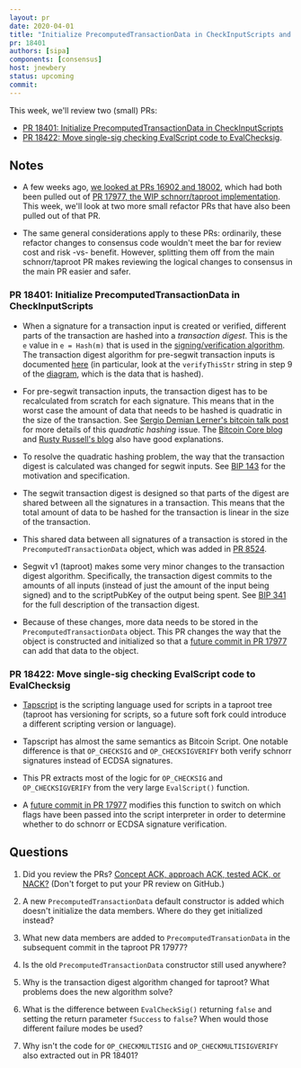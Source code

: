 ```yaml
---
layout: pr
date: 2020-04-01
title: "Initialize PrecomputedTransactionData in CheckInputScripts and Move single-sig checking EvalScript code to EvalChecksig"
pr: 18401
authors: [sipa]
components: [consensus]
host: jnewbery
status: upcoming
commit:
---
```


This week, we'll review two (small) PRs:

- [PR 18401: Initialize PrecomputedTransactionData in
  CheckInputScripts](https://github.com/bitcoin/bitcoin/pull/18401)
- [PR 18422: Move single-sig checking EvalScript code to
  EvalChecksig](https://github.com/bitcoin/bitcoin/pull/18422).

## Notes

- A few weeks ago, [we looked at PRs 16902 and
  18002](https://bitcoincore.reviews/16902.html), which had both been pulled
  out of [PR 17977, the WIP schnorr/taproot
  implementation](https://github.com/bitcoin/bitcoin/pull/17977). This week,
  we'll look at two more small refactor PRs that have also been pulled out of
  that PR.

- The same general considerations apply to these PRs: ordinarily, these
  refactor changes to consensus code wouldn't meet the bar for review cost and
  risk -vs- benefit.  However, splitting them off from the main schnorr/taproot
  PR makes reviewing the logical changes to consensus in the main PR easier and
  safer.

### PR 18401: Initialize PrecomputedTransactionData in CheckInputScripts

- When a signature for a transaction input is created or verified, different
  parts of the transaction are hashed into a _transaction digest_. This is the
  `e` value in `e = Hash(m)` that is used in the [signing/verification
  algorithm](https://en.wikipedia.org/wiki/Elliptic_Curve_Digital_Signature_Algorithm#Signature_generation_algorithm).
  The transaction digest algorithm for pre-segwit transaction inputs is
  documented [here](https://en.bitcoin.it/wiki/OP_CHECKSIG#How_it_works) (in
  particular, look at the `verifyThisStr` string in step 9 of the
  [diagram](https://en.bitcoin.it/wiki/File:Bitcoin_OpCheckSig_InDetail.png),
  which is the data that is hashed).

- For pre-segwit transaction inputs, the transaction digest has to be
  recalculated from scratch for each signature. This means that in the worst
  case the amount of data that needs to be hashed is quadratic in the size of
  the transaction. See [Sergio Demian Lerner's bitcoin talk
  post](https://bitcointalk.org/?topic=140078) for more details of this
  _quadratic hashing_ issue. The [Bitcoin Core
  blog](https://bitcoincore.org/en/2016/01/26/segwit-benefits/#linear-scaling-of-sighash-operations)
  and [Rusty Russell's blog](http://rusty.ozlabs.org/?p=522) also have good
  explanations.

- To resolve the quadratic hashing problem, the way that the transaction digest
  is calculated was changed for segwit inputs. See [BIP
  143](https://github.com/bitcoin/bips/blob/master/bip-0143.mediawiki) for the
  motivation and specification.

- The segwit transaction digest is designed so that parts of the digest are
  shared between all the signatures in a transaction. This means that the total
  amount of data to be hashed for the transaction is linear in the size of the
  transaction.

- This shared data between all signatures of a transaction is stored in the
  `PrecomputedTransactionData` object, which was added in [PR
  8524](https://github.com/bitcoin/bitcoin/pull/8524).

- Segwit v1 (taproot) makes some very minor changes to the transaction
  digest algorithm. Specifically, the transaction digest commits to the
  amounts of all inputs (instead of just the amount of the input being signed)
  and to the scriptPubKey of the output being spent. See [BIP
  341](https://github.com/bitcoin/bips/blob/master/bip-0341.mediawiki#common-signature-message)
  for the full description of the transaction digest.

- Because of these changes, more data needs to be stored in the
  `PrecomputedTransactionData` object. This PR changes the way that the object
  is constructed and initialized so that a [future commit in PR
  17977](https://github.com/bitcoin/bitcoin/pull/17977/commits/dd0622b8e2f8a324fdf73eb476f136ee556f3e68)
  can add that data to the object.

### PR 18422: Move single-sig checking EvalScript code to EvalChecksig

- [Tapscript](https://github.com/bitcoin/bips/blob/master/bip-0342.mediawiki)
  is the scripting language used for scripts in a taproot tree (taproot has
  versioning for scripts, so a future soft fork could introduce a different
  scripting version or language).

- Tapscript has almost the same semantics as Bitcoin Script. One notable
  difference is that `OP_CHECKSIG` and `OP_CHECKSIGVERIFY` both verify schnorr
  signatures instead of ECDSA signatures.

- This PR extracts most of the logic for `OP_CHECKSIG` and
  `OP_CHECKSIGVERIFY` from the very large `EvalScript()` function.

- A [future commit in PR
  17977](https://github.com/bitcoin/bitcoin/pull/17977/commits/af411a6cbec12375627aff374874a7f24b7c07e9)
  modifies this function to switch on which flags have been passed into the
  script interpreter in order to determine whether to do schnorr or ECDSA
  signature verification.

## Questions

1. Did you review the PRs? [Concept ACK, approach ACK, tested ACK, or
   NACK?](https://github.com/bitcoin/bitcoin/blob/master/CONTRIBUTING.md#peer-review)
   (Don't forget to put your PR review on GitHub.)

2. A new `PrecomputedTransactionData` default constructor is added which
   doesn't initialize the data members. Where do they get initialized instead?

3. What new data members are added to `PrecomputedTransationData` in the
   subsequent commit in the taproot PR 17977?

4. Is the old `PrecomputedTransactionData` constructor still used anywhere?

5. Why is the transaction digest algorithm changed for taproot? What problems
   does the new algorithm solve?

6. What is the difference between `EvalCheckSig()` returning `false` and setting
   the return parameter `fSuccess` to `false`? When would those different
   failure modes be used?

7. Why isn't the code for `OP_CHECKMULTISIG` and `OP_CHECKMULTISIGVERIFY` also
   extracted out in PR 18401?

<!-- TODO: uncomment and add meeting log
## Meeting Log

{% irc %}
{% endirc %}
--->
